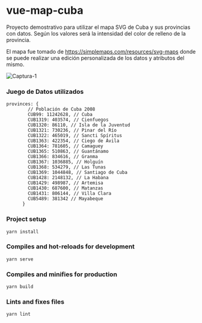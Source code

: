 # vue-map-cuba
Proyecto demostrativo para utilizar el mapa SVG de Cuba y sus provincias con datos. Según los valores será la intensidad del color de relleno de la provincia.

El mapa fue tomado de https://simplemaps.com/resources/svg-maps donde se puede realizar una edición personalizada de los datos y atributos del mismo.

![Captura-1](https://live.staticflickr.com/65535/50654990867_8f1a57b062_h.jpg)

### Juego de Datos utilizados
````
provinces: {
        // Población de Cuba 2008
        CUB99: 11242628, // Cuba
        CUB1319: 403574, // Cienfuegos
        CUB1320: 86110, // Isla de la Juventud
        CUB1321: 730236, // Pinar del Río
        CUB1322: 465019, // Sancti Spíritus
        CUB1363: 422354, // Ciego de Ávila
        CUB1364: 781605, // Camaguey
        CUB1365: 510863, // Guantánamo
        CUB1366: 834616, // Granma
        CUB1367: 1036885, // Holguín
        CUB1368: 534279, // Las Tunas
        CUB1369: 1044848, // Santiago de Cuba
        CUB1428: 2148132, // La Habana
        CUB1429: 498987, // Artemisa
        CUB1430: 687600, // Matanzas
        CUB1431: 806144, // Villa Clara
        CUB5489: 381342 // Mayabeque
      }
```` 
### Project setup
```
yarn install
```

### Compiles and hot-reloads for development
```
yarn serve
```

### Compiles and minifies for production
```
yarn build
```

### Lints and fixes files
```
yarn lint
```

